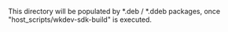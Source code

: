 This directory will be populated by *.deb / *.ddeb packages, once "host_scripts/wkdev-sdk-build" is executed.
